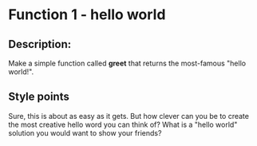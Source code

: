 # Function 1 - hello world

## Description:
Make a simple function called **greet** that returns the most-famous "hello world!".

## Style points
Sure, this is about as easy as it gets. But how clever can you be to create the most creative hello word you can think of? What is a "hello world" solution you would want to show your friends?
